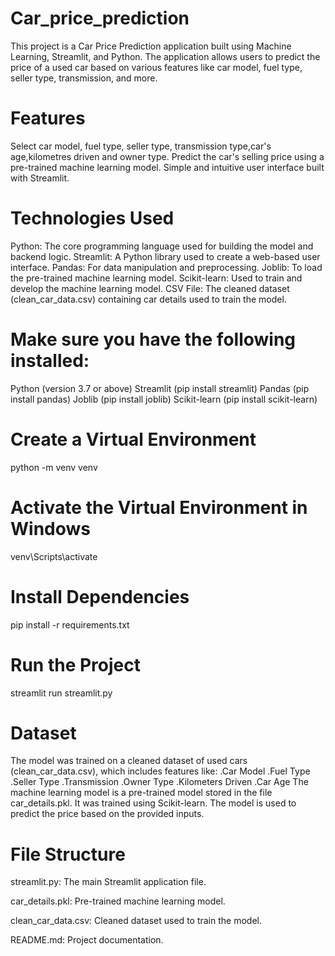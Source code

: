 # Car_price_prediction
This project is a Car Price Prediction application built using Machine Learning, Streamlit, and Python.
The application allows users to predict the price of a used car based on various features like car model, fuel type, seller type, transmission, and more.

# Features
Select car model, fuel type, seller type, transmission type,car's age,kilometres driven and owner type.
Predict the car's selling price using a pre-trained machine learning model.
Simple and intuitive user interface built with Streamlit.

# Technologies Used
Python: The core programming language used for building the model and backend logic.
Streamlit: A Python library used to create a web-based user interface.
Pandas: For data manipulation and preprocessing.
Joblib: To load the pre-trained machine learning model.
Scikit-learn: Used to train and develop the machine learning model.
CSV File: The cleaned dataset (clean_car_data.csv) containing car details used to train the model.


# Make sure you have the following installed:

Python (version 3.7 or above)
Streamlit (pip install streamlit)
Pandas (pip install pandas)
Joblib (pip install joblib)
Scikit-learn (pip install scikit-learn)

# Create a Virtual Environment
python -m venv venv
# Activate the Virtual Environment in Windows
venv\Scripts\activate
# Install Dependencies
pip install -r requirements.txt
# Run the Project
streamlit run streamlit.py


# Dataset
The model was trained on a cleaned dataset of used cars (clean_car_data.csv), which includes features like:
.Car Model
.Fuel Type
.Seller Type
.Transmission
.Owner Type
.Kilometers Driven
.Car Age
The machine learning model is a pre-trained model stored in the file car_details.pkl. It was trained using Scikit-learn. The model is used to predict the price based on the provided inputs.

# File Structure
streamlit.py: The main Streamlit application file.

car_details.pkl: Pre-trained machine learning model.

clean_car_data.csv: Cleaned dataset used to train the model.

README.md: Project documentation.
